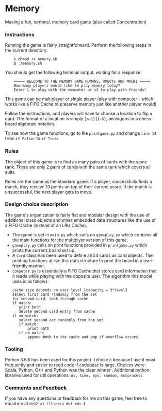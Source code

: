 # Memory
Making a fun, terminal, memory card game (also called Concentration)

### Instructions
Running the game is fairly straightforward.
Perform the following steps in the current directory:
```
    $ chmod +x memory.sh
    $ ./memory.sh
```
You should get the following terminal output, waiting for a response:
```
    ===== WELCOME TO THE MEMORY GAME HUMANS, ROBOTS AND MOCHI =====
    How many players would like to play memory today?
    Enter 1 to play with the computer or >2 to play with friends! 
```
This game can be multiplayer or single player (play with computer - which works like a FIFO Cache to preserve memory just like another player would)

Follow the instructions, and players will have to choose a location to flip a card. The format of a location is simply `{a-i}{1-6}`, analogous to a chess-board algebraic notation. 

To see how the game functions, go to file `printgame.py` and change `line 14` from `if False:` to `if True:`

### Rules
The object of this game is to find as many pairs of cards with the same rank. There are only 2 pairs of cards with the same rank which covers all suits. 

Rules are the same as the standard game. If a player, successfully finds a match, they receive 10 points on top of their current score. If the match is unsuccessful, the next player gets to move. 

### Design choice description

The game's organization is fairly flat and modular design with the use of additional class objects and other embedded data structures like the use of a FIFO Cache (instead of an LRU Cache).

- The game is set in `main.py` which calls on `gameplay.py` which contains all the main functions for the multiplyer version of this game. 
- `gameplay.py` calls on print functions provided in `printgame.py` which prints the current_board set up. 
- A `Card` class has been used to define all 54 cards as card objects. The printing functions utilize this data structure to print the board in a user-friendly manner. 
- `computer.py` is essentially a FIFO Cache that stores card information that it reads while playing with the opposite user. The algorithm this model uses is as follows:
     ```
     cache size depends on user level [capacity = 3*level]
     select first card randomly from the set
     for second card, look through cache
     if match:
        print both
        delete second card entry from cache
     if no match:
        select second car randomly from the set
        if match:
            print both
        if no match:
            append both to the cache and pop if overflow occurs
     ```

### Tooling

Python 3.6.5 has been used for this project. I chose it because I use it most frequently and easier to read code if codebase is large. Choices were: Scala, Python, C++ and Python was the clear winner .
Additional python libraries used for util operations: `os, time, sys, random, subprocess`

### Comments and Feedback

If you have any questions or feedback for me on this game, feel free to email me at `deb2 at illinois dot edu` :)